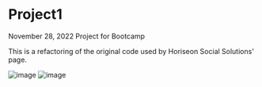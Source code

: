 # Project1
November 28, 2022 Project for Bootcamp

This is a refactoring of the original code used by Horiseon Social Solutions' page.

![image](https://user-images.githubusercontent.com/73376530/204435651-6f140010-b8c9-47e4-97d6-3843752fd4b7.png)
![image](https://user-images.githubusercontent.com/73376530/204435675-7bcf75a7-c5a4-420f-8de8-5b84301f092c.png)
